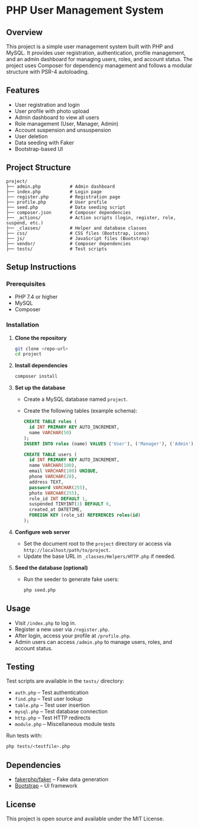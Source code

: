 # PHP User Management System

## Overview

This project is a simple user management system built with PHP and MySQL. It provides user registration, authentication, profile management, and an admin dashboard for managing users, roles, and account status. The project uses Composer for dependency management and follows a modular structure with PSR-4 autoloading.

## Features

- User registration and login
- User profile with photo upload
- Admin dashboard to view all users
- Role management (User, Manager, Admin)
- Account suspension and unsuspension
- User deletion
- Data seeding with Faker
- Bootstrap-based UI

## Project Structure

```
project/
├── admin.php           # Admin dashboard
├── index.php           # Login page
├── register.php        # Registration page
├── profile.php         # User profile
├── seed.php            # Data seeding script
├── composer.json       # Composer dependencies
├── _actions/           # Action scripts (login, register, role, suspend, etc.)
├── _classes/           # Helper and database classes
├── css/                # CSS files (Bootstrap, icons)
├── js/                 # JavaScript files (Bootstrap)
├── vendor/             # Composer dependencies
├── tests/              # Test scripts
```

## Setup Instructions

### Prerequisites
- PHP 7.4 or higher
- MySQL
- Composer

### Installation
1. **Clone the repository**
   ```bash
   git clone <repo-url>
   cd project
   ```
2. **Install dependencies**
   ```bash
   composer install
   ```
3. **Set up the database**
   - Create a MySQL database named `project`.
   - Create the following tables (example schema):

     ```sql
     CREATE TABLE roles (
       id INT PRIMARY KEY AUTO_INCREMENT,
       name VARCHAR(50)
     );
     INSERT INTO roles (name) VALUES ('User'), ('Manager'), ('Admin');

     CREATE TABLE users (
       id INT PRIMARY KEY AUTO_INCREMENT,
       name VARCHAR(100),
       email VARCHAR(100) UNIQUE,
       phone VARCHAR(20),
       address TEXT,
       password VARCHAR(255),
       photo VARCHAR(255),
       role_id INT DEFAULT 1,
       suspended TINYINT(1) DEFAULT 0,
       created_at DATETIME,
       FOREIGN KEY (role_id) REFERENCES roles(id)
     );
     ```

4. **Configure web server**
   - Set the document root to the `project` directory or access via `http://localhost/path/to/project`.
   - Update the base URL in `_classes/Helpers/HTTP.php` if needed.

5. **Seed the database (optional)**
   - Run the seeder to generate fake users:
     ```bash
     php seed.php
     ```

## Usage

- Visit `/index.php` to log in.
- Register a new user via `/register.php`.
- After login, access your profile at `/profile.php`.
- Admin users can access `/admin.php` to manage users, roles, and account status.

## Testing

Test scripts are available in the `tests/` directory:
- `auth.php` – Test authentication
- `find.php` – Test user lookup
- `table.php` – Test user insertion
- `mysql.php` – Test database connection
- `http.php` – Test HTTP redirects
- `module.php` – Miscellaneous module tests

Run tests with:
```bash
php tests/<testfile>.php
```

## Dependencies
- [fakerphp/faker](https://github.com/FakerPHP/Faker) – Fake data generation
- [Bootstrap](https://getbootstrap.com/) – UI framework

## License

This project is open source and available under the MIT License.
